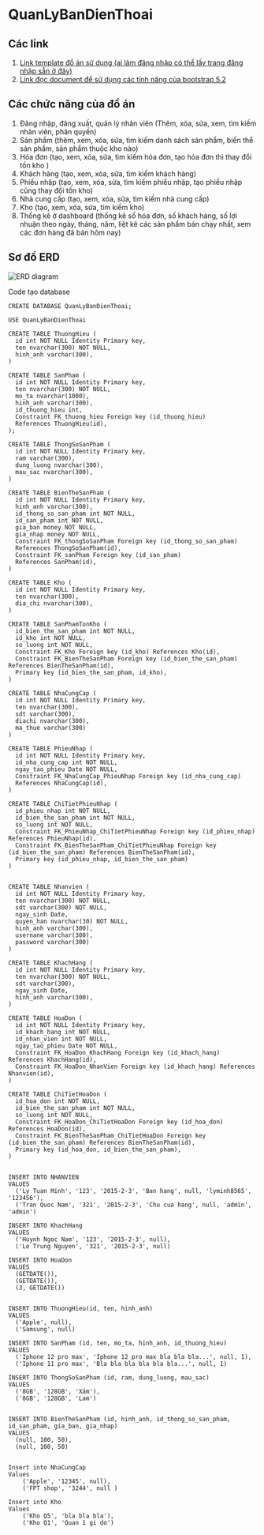 ﻿# QuanLyBanDienThoai

## Các link
1. [Link template đồ án sử dụng (ai làm đăng nhập có thể lấy trang đăng nhập sẵn ở đây)](https://bootstrapmade.com/nice-admin-bootstrap-admin-html-template/)
2. [Link đọc document để sử dụng các tính năng của bootstrap 5.2](https://getbootstrap.com/docs/5.2/getting-started/introduction/)

## Các chức năng của đồ án
1. Đăng nhập, đăng xuất, quản lý nhân viên (Thêm, xóa, sửa, xem, tìm kiếm nhân viên, phân quyền) 
2. Sản phẩm (thêm, xem, xóa, sửa, tìm kiếm danh sách sản phẩm, biến thể sản phẩm, sản phẩm thuộc kho nào)
3. Hóa đơn (tạo, xem, xóa, sửa, tìm kiếm hóa đơn, tạo hóa đơn thì thay đổi tồn kho )
4. Khách hàng (tạo, xem, xóa, sửa, tìm kiếm khách hàng)
5. Phiếu nhập (tạo, xem, xóa, sửa, tìm kiếm phiếu nhập, tạo phiếu nhập cũng thay đổi tồn kho)
6. Nhà cung cấp (tạo, xem, xóa, sửa, tìm kiếm nhà cung cấp)
7. Kho (tạo, xem, xóa, sửa, tìm kiếm kho)
8. Thống kê ở dashboard (thống kê số hóa đơn, số khách hàng, số lợi nhuận theo ngày, tháng, năm, liệt kê các sản phẩm bán chạy nhất, xem các đơn hàng đã bán hôm nay)

## Sơ đồ ERD
![ERD diagram](/Content/img/ERD.png)

Code tạo database
```
CREATE DATABASE QuanLyBanDienThoai;

USE QuanLyBanDienThoai

CREATE TABLE ThuongHieu (
  id int NOT NULL Identity Primary key,
  ten nvarchar(300) NOT NULL,
  hinh_anh varchar(300),
)

CREATE TABLE SanPham (
  id int NOT NULL Identity Primary key,
  ten nvarchar(300) NOT NULL,
  mo_ta nvarchar(1000),
  hinh_anh varchar(300),
  id_thuong_hieu int,
  Constraint FK_thuong_hieu Foreign key (id_thuong_hieu) 
  References ThuongHieu(id),
);

CREATE TABLE ThongSoSanPham (
  id int NOT NULL Identity Primary key,
  ram varchar(300),
  dung_luong nvarchar(300),
  mau_sac nvarchar(300),
)

CREATE TABLE BienTheSanPham (
  id int NOT NULL Identity Primary key,
  hinh_anh varchar(300),
  id_thong_so_san_pham int NOT NULL,
  id_san_pham int NOT NULL,
  gia_ban money NOT NULL,
  gia_nhap money NOT NULL,
  Constraint FK_thongSoSanPham Foreign key (id_thong_so_san_pham)
  References ThongSoSanPham(id),
  Constraint FK_sanPham Foreign key (id_san_pham)
  References SanPham(id),
)

CREATE TABLE Kho (
  id int NOT NULL Identity Primary key,
  ten nvarchar(300),
  dia_chi nvarchar(300),
)

CREATE TABLE SanPhamTonKho (
  id_bien_the_san_pham int NOT NULL,
  id_kho int NOT NULL,
  so_luong int NOT NULL,
  Constraint FK_Kho Foreign key (id_kho) References Kho(id),
  Constraint FK_BienTheSanPham Foreign key (id_bien_the_san_pham) References BienTheSanPham(id),
  Primary key (id_bien_the_san_pham, id_kho),
)

CREATE TABLE NhaCungCap (
  id int NOT NULL Identity Primary key,
  ten nvarchar(300),
  sdt varchar(300),
  diachi nvarchar(300),
  ma_thue varchar(300)
)

CREATE TABLE PhieuNhap (
  id int NOT NULL Identity Primary key,
  id_nha_cung_cap int NOT NULL, 
  ngay_tao_phieu Date NOT NULL,
  Constraint FK_NhaCungCap_PhieuNhap Foreign key (id_nha_cung_cap)
  References NhaCungCap(id),
)

CREATE TABLE ChiTietPhieuNhap (
  id_phieu_nhap int NOT NULL,
  id_bien_the_san_pham int NOT NULL,
  so_luong int NOT NULL,
  Constraint FK_PhieuNhap_ChiTietPhieuNhap Foreign key (id_phieu_nhap) References PhieuNhap(id),
  Constraint FK_BienTheSanPham_ChiTietPhieuNhap Foreign key (id_bien_the_san_pham) References BienTheSanPham(id),
  Primary key (id_phieu_nhap, id_bien_the_san_pham)
)


CREATE TABLE Nhanvien (
  id int NOT NULL Identity Primary key,
  ten nvarchar(300) NOT NULL,
  sdt varchar(300) NOT NULL,
  ngay_sinh Date,
  quyen_han nvarchar(30) NOT NULL,
  hinh_anh varchar(300),
  usernane varchar(300),
  password varchar(300)
)

CREATE TABLE KhachHang (
  id int NOT NULL Identity Primary key,
  ten nvarchar(300) NOT NULL,
  sdt varchar(300),
  ngay_sinh Date,
  hinh_anh varchar(300),
)

CREATE TABLE HoaDon (
  id int NOT NULL Identity Primary key,
  id_khach_hang int NOT NULL,
  id_nhan_vien int NOT NULL,
  ngay_tao_phieu Date NOT NULL,
  Constraint FK_HoaDon_KhachHang Foreign key (id_khach_hang) References KhachHang(id),
  Constraint FK_HoaDon_NhanVien Foreign key (id_khach_hang) References Nhanvien(id),
)

CREATE TABLE ChiTietHoaDon (
  id_hoa_don int NOT NULL,
  id_bien_the_san_pham int NOT NULL,
  so_luong int NOT NULL,
  Constraint FK_HoaDon_ChiTietHoaDon Foreign key (id_hoa_don) References HoaDon(id),
  Constraint FK_BienTheSanPham_ChiTietHoaDon Foreign key (id_bien_the_san_pham) References BienTheSanPham(id),
  Primary key (id_hoa_don, id_bien_the_san_pham),
)


INSERT INTO NHANVIEN
VALUES
  ('Ly Tuan Minh', '123', '2015-2-3', 'Ban hang', null, 'lyminh8565', '123456'),
  ('Tran Quoc Nam', '321', '2015-2-3', 'Chu cua hang', null, 'admin', 'admin')

INSERT INTO KhachHang
VALUES
  ('Huynh Ngoc Nam', '123', '2015-2-3', null),
  ('Le Trung Nguyen', '321', '2015-2-3', null)

INSERT INTO HoaDon
VALUES
  (GETDATE()),
  (GETDATE()),
  (3, GETDATE())


INSERT INTO ThuongHieu(id, ten, hinh_anh)
VALUES
  ('Apple', null),
  ('Samsung', null)

INSERT INTO SanPham (id, ten, mo_ta, hinh_anh, id_thuong_hieu)
VALUES
  ('Iphone 12 pro max', 'Iphone 12 pro max bla bla bla...', null, 1),
  ('Iphone 11 pro max', 'Bla bla bla bla bla bla...', null, 1)

INSERT INTO ThongSoSanPham (id, ram, dung_luong, mau_sac)
VALUES
  ('8GB', '128GB', 'Xám'),
  ('8GB', '128GB', 'Lam')


INSERT INTO BienTheSanPham (id, hinh_anh, id_thong_so_san_pham, id_san_pham, gia_ban, gia_nhap)
VALUES
  (null, 100, 50),
  (null, 100, 50)


Insert into NhaCungCap 
Values
	('Apple', '12345', null),
	('FPT shop', '3244', null )

Insert into Kho
Values
	('Kho Q5', 'bla bla bla'),
	('Kho Q1', 'Quan 1 gi do')
```
